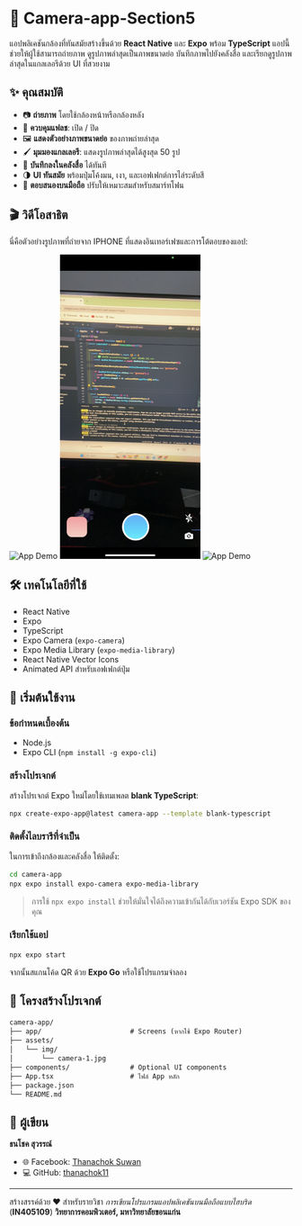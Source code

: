 # 📸 Camera-app-Section5

แอปพลิเคชันกล้องที่ทันสมัยสร้างขึ้นด้วย **React Native** และ **Expo** พร้อม **TypeScript** แอปนี้ช่วยให้ผู้ใช้สามารถถ่ายภาพ ดูรูปภาพล่าสุดเป็นภาพขนาดย่อ บันทึกภาพไปยังคลังสื่อ และเรียกดูรูปภาพล่าสุดในแกลเลอรีด้วย UI ที่สวยงาม

## ✨ คุณสมบัติ

* 📷 **ถ่ายภาพ** โดยใช้กล้องหน้าหรือกล้องหลัง
* 🔦 **ควบคุมแฟลช**: เปิด / ปิด
* 🖼️ **แสดงตัวอย่างภาพขนาดย่อ** ของภาพถ่ายล่าสุด
* 🖌️ **มุมมองแกลเลอรี**: แสดงรูปภาพล่าสุดได้สูงสุด 50 รูป
* 💾 **บันทึกลงในคลังสื่อ** ได้ทันที
* 🌗 **UI ทันสมัย** พร้อมปุ่มโค้งมน, เงา, และเอฟเฟกต์การไล่ระดับสี
* 📱 **ตอบสนองบนมือถือ** ปรับให้เหมาะสมสำหรับสมาร์ทโฟน

## 🎬 วิดีโอสาธิต

นี่คือตัวอย่างรูปภาพที่ถ่ายจาก IPHONE ที่แสดงอินเทอร์เฟซและการโต้ตอบของแอป:

<img src="assets/img/IMG_4555.PNG" alt="App Demo" width="250" />
<img src="assets/img/IMG_4556.PNG" alt="App Demo" width="250" />
<img src="assets/img/IMG_4558.PNG" alt="App Demo" width="250" />


## 🛠️ เทคโนโลยีที่ใช้

* React Native
* Expo
* TypeScript
* Expo Camera (`expo-camera`)
* Expo Media Library (`expo-media-library`)
* React Native Vector Icons
* Animated API สำหรับเอฟเฟกต์ปุ่ม

## 🚀 เริ่มต้นใช้งาน

### ข้อกำหนดเบื้องต้น

* Node.js
* Expo CLI (`npm install -g expo-cli`)

### สร้างโปรเจกต์

สร้างโปรเจกต์ Expo ใหม่โดยใช้เทมเพลต **blank TypeScript**:

```bash
npx create-expo-app@latest camera-app --template blank-typescript
```

### ติดตั้งไลบรารีที่จำเป็น

ในการเข้าถึงกล้องและคลังสื่อ ให้ติดตั้ง:

```bash
cd camera-app
npx expo install expo-camera expo-media-library
```

> การใช้ `npx expo install` ช่วยให้มั่นใจได้ถึงความเข้ากันได้กับเวอร์ชัน Expo SDK ของคุณ

### เรียกใช้แอป

```bash
npx expo start
```

จากนั้นสแกนโค้ด QR ด้วย **Expo Go** หรือใช้โปรแกรมจำลอง

## 🔄 โครงสร้างโปรเจกต์

```
camera-app/
├── app/                      # Screens (หากใช้ Expo Router)
├── assets/
│   └── img/
│       └── camera-1.jpg      
├── components/               # Optional UI components
├── App.tsx                   # ไฟล์ App หลัก
├── package.json
└── README.md
```

## 👤 ผู้เขียน

**ธนโชค สุวรรณ์**

* 🌐 Facebook: [Thanachok Suwan](https://facebook.com/thanachok.boss)
* 💻 GitHub: [thanachok11](https://github.com/thanachok11)

---

สร้างสรรค์ด้วย ❤️ สำหรับรายวิชา *การเขียนโปรแกรมแอปพลิเคชันบนมือถือแบบไฮบริด* (**IN405109**)
**วิทยาการคอมพิวเตอร์, มหาวิทยาลัยขอนแก่น**
